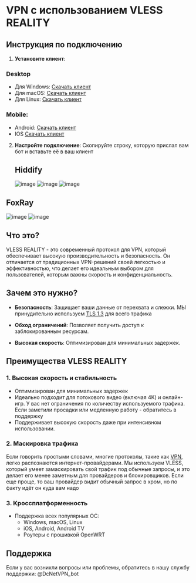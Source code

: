 # VPN с использованием VLESS REALITY

## Инструкция по подключению

1. **Установите клиент**:
### **Desktop**
   - Для Windows: [Скачать клиент](https://hiddify.com/)
   - Для macOS: [Скачать клиент](https://apps.apple.com/ru/app/foxray/id6448898396)
   - Для Linux: [Скачать клиент](https://hiddify.com/)
   ### Mobile:
   - Android: [Скачать клиент](https://play.google.com/store/apps/details?id=com.v2ray.ang&hl=ru)
   - IOS [Скачать клиент](https://apps.apple.com/ru/app/foxray/id6448898396)
2. **Настройте подключение**:
   Скопируйте строку, которую прислал вам бот и вставьте её в ваш клиент
   ## Hiddify
   ![image](https://github.com/user-attachments/assets/dbef876e-1c5c-4143-b10e-608683e425e8)
   ![image](https://github.com/user-attachments/assets/20aebee5-8320-4c84-b8ea-6025ae2d1a21)
   ![image](https://github.com/user-attachments/assets/69b70a74-e71b-4eb4-afeb-ab51bc6de797)

  ## FoxRay
  ![image](https://github.com/user-attachments/assets/29f2a6aa-c740-4a99-ad3f-5e4c04dee35c)
  ![image](https://github.com/user-attachments/assets/8ac9e06c-402f-49a9-95df-70d1b4f13e99)



## Что это?
VLESS REALITY - это современный протокол для VPN, который обеспечивает высокую производительность и безопасность. Он отличается от традиционных VPN-решений своей легкостью и эффективностью, что делает его идеальным выбором для пользователей, которым важны скорость и конфиденциальность.

## Зачем это нужно?
- **Безопасность**: Защищает ваши данные от перехвата и слежки. МЫ принудительно используем [TLS 1.3](https://ru.wikipedia.org/wiki/TLS_1.3) для всего трафика 

- **Обход ограничений**: Позволяет получить доступ к заблокированным ресурсам. 

- **Высокая скорость**: Оптимизирован для минимальных задержек.

## Преимущества VLESS REALITY

### 1. Высокая скорость и стабильность
- Оптимизирован для минимальных задержек
- Идеально подходит для потокового видео (включая 4K) и онлайн-игр. У вас нет ограничения по количеству используемого трафика. Если заметили просадки или медленную работу - обратитесь в поддержку
- Поддерживает высокую скорость даже при интенсивном использовании. 

### 2. Маскировка трафика
Если говорить простыми словами, многие протоколы, такие как [VPN](https://ru.wikipedia.org/wiki/VPN), легко распознаются интернет-провайдерами. Мы используем VLESS, который умеет замаскировать свой трафик под обычные запросы, и это делает его менее заметным для провайдеров и блокировщиков. Если еще проще, то ваш провайдер видит обычный запрос в хром, но по факту идёт он куда вам надо


### 3. Кроссплатформенность
- Поддержка всех популярных ОС:
  - Windows, macOS, Linux
  - iOS, Android, Android TV
  - Роутеры с прошивкой OpenWRT

## Поддержка
Если у вас возникли вопросы или проблемы, обратитесь в нашу службу поддержки: @DcNetVPN_bot
